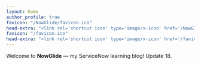 ```yaml
---
layout: home
author_profile: true
favicon: "/NowGlide/favicon.ico"
head-extra: "<link rel='shortcut icon' type='image/x-icon' href='/NowGlide/favicon.ico?'>"
favicon: "/favicon.ico"
head-extra: "<link rel='shortcut icon' type='image/x-icon' href='/favicon.ico?'>"
---
```


Welcome to **NowGlide** — my ServiceNow learning blog!
Update 18.